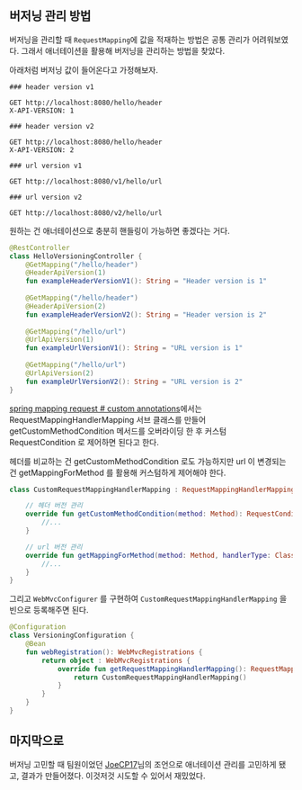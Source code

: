 
## 버저닝 관리 방법

버저닝을 관리할 때 `RequestMapping`에 값을 적재하는 방법은 공통 관리가 어려워보였다.
그래서 애너테이션을 활용해 버저닝을 관리하는 방법을 찾았다.

아래처럼 버저닝 값이 들어온다고 가정해보자.

```http request
### header version v1

GET http://localhost:8080/hello/header
X-API-VERSION: 1

### header version v2

GET http://localhost:8080/hello/header
X-API-VERSION: 2

### url version v1

GET http://localhost:8080/v1/hello/url

### url version v2

GET http://localhost:8080/v2/hello/url
```

원하는 건 애너테이션으로 충분히 핸들링이 가능하면 좋겠다는 거다.

```kotlin
@RestController
class HelloVersioningController {
    @GetMapping("/hello/header")
    @HeaderApiVersion(1)
    fun exampleHeaderVersionV1(): String = "Header version is 1"
    
    @GetMapping("/hello/header")
    @HeaderApiVersion(2)
    fun exampleHeaderVersionV2(): String = "Header version is 2"
    
    @GetMapping("/hello/url")
    @UrlApiVersion(1)
    fun exampleUrlVersionV1(): String = "URL version is 1"
    
    @GetMapping("/hello/url")
    @UrlApiVersion(2)
    fun exampleUrlVersionV2(): String = "URL version is 2"
}
```

[spring mapping request # custom annotations](https://docs.spring.io/spring-framework/reference/web/webmvc/mvc-controller/ann-requestmapping.html#mvc-ann-requestmapping-composed)에서는 RequestMappingHandlerMapping 서브 클래스를 만들어 getCustomMethodCondition 메서드를 오버라이딩 한 후 커스텀 RequestCondition 로 제어하면 된다고 한다.

헤더를 비교하는 건 getCustomMethodCondition 로도 가능하지만 url 이 변경되는 건 getMappingForMethod 를 활용해 커스텀하게 제어해야 한다.

```kotlin
class CustomRequestMappingHandlerMapping : RequestMappingHandlerMapping() {

    // 헤더 버전 관리
    override fun getCustomMethodCondition(method: Method): RequestCondition<*>? {
        //...
    }

    // url 버전 관리
    override fun getMappingForMethod(method: Method, handlerType: Class<*>): RequestMappingInfo? {
        //...
    }
}
```

그리고 `WebMvcConfigurer` 를 구현하여 `CustomRequestMappingHandlerMapping` 을 빈으로 등록해주면 된다.

```kotlin
@Configuration
class VersioningConfiguration {
    @Bean
    fun webRegistration(): WebMvcRegistrations {
        return object : WebMvcRegistrations {
            override fun getRequestMappingHandlerMapping(): RequestMappingHandlerMapping {
                return CustomRequestMappingHandlerMapping()
            }
        }
    }
}
```

## 마지막으로

버저닝 고민할 때 팀원이었던 [JoeCP17](https://github.com/JoeCP17/api-version-management/blob/main/src/main/kotlin/com/example/apiversionmanagement/mimetype/VersionResourceRequestCondition.kt)님의 조언으로 애너테이션 관리를 고민하게 됐고, 결과가 만들어졌다.
이것저것 시도할 수 있어서 재밌었다.
